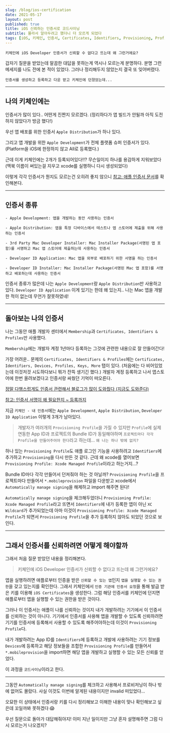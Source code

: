 ```yaml
---
slug: /blog/ios-certification
date: 2021-05-17
layout: post
published: true
title: iOS 신뢰하는 인증서로 코드사이닝
subtitle: 몰라서 알아두려고 했더니 더 모르게 되었다
tags: [iOS, 키체인, 인증서, Certificates, Identifiers, Provisioning, Profile]
---
```


`키체인에 iOS Developer 인증서가 신뢰할 수 없다고 뜨는데 왜 그런거에요?`

갑자기 질문을 받았는데 말끔한 대답을 못하는게 역시나 모르는게 분명하다.
분명 그런 메세지를 나도 전에 본 적이 있었다. 그러나 정리해두지 않았는지 결국 또 잊어버렸다.

`인증서를 생성하고 등록하고 다운 받고 키체인에 던졌었는데...`

---

## 나의 키체인에는

인증서가 많이 있다.. 어떤게 진짠지 모르겠다. (정리하다가 앱 빌드가 안될까 아직 도전하지 않았다가 방금 했다!)

우선 앱 배포를 위한 인증서 `Apple Distribution`가 하나 있다.

그리고 앱 개발을 위한 `Apple Development`가 전체 플랫폼 슈퍼 인증서가 있다. (Platform을 iOS에 한정하지 않고 All로 등록했다.)

근데 이게 키체인에는 2개가 등록되어있다!!? 무슨일이지 하나를 용감하게 지워보았다 (맥북 이름이 써있는걸 지우고 xcode를 실행하니 다시 생성되었다)

이렇게 각각 인증서가 뭔지도 모르는건 오히려 좋지 않으니 [참고: 애플 인증서 문서](https://help.apple.com/xcode/mac/current/#/dev97211aeac)를 확인해본다.

---

## 인증서 종류

```
- Apple Development: 앱을 개발하는 동안 사용하는 인증서

- Apple Distribution: 앱을 특정 디바이스에서 테스트나 앱 스토어에 제출을 위해 사용하는 인증서

- 3rd Party Mac Developer Installer: Mac Installer Package(서명된 앱 포함)를 서명하고 Mac 앱 스토어에 제출하는데 사용하는 인증서

- Developer ID Application: Mac 앱을 외부로 배포하기 위한 서명을 하는 인증서

- Developer ID Installer: Mac Installer Package(서명된 Mac 앱 포함)를 서명하고 배포하는데 사용하는 인증서
```

인증서 종류가 많은데 나는 `Apple Development`랑 `Apple Distribution`만 사용하고 있다.
`Developer ID Application` 이게 있기는 한데 왜 있는지.. 나는 Mac 앱을 개발한 적이 없는데 무언가 잘못하였네!

---

## 돌아보는 나의 인증서

나는 그동안 애플 개발자 센터에서 `Membership`과 `Certificates, Identifiers & Profiles`만 사용했다.

`Membership`에는 개발자 계정 1년마다 등록하는 그것에 관련한 내용으로 잘 안들어간다!

가장 어려운.. 문제의 `Certificates, Identifiers & Profiles`에는 `Certificates, Identifiers, Devices, Profiles, Keys, More` 탭이 있다.
(처음에는 다 비어있었는데 이것저것 시도하다보니 뭐가 잔뜩 생기긴 했다.)
개발자 계정 등록하고 나서 앱스토어에 한번 올려보겠다고 인증서랑 싸웠던 기억이 떠오른다.

[정말 다행스럽게도 인증서 관련해서 블로그가 많이 도와줬다 (지금도 도와준다)](https://dev-yakuza.posstree.com/ko/react-native/ios-certification/)

[참고: 인증서 서명이 왜 필요한지 ~ 등록까지](https://medium.com/jinshine-%EA%B8%B0%EC%88%A0-%EB%B8%94%EB%A1%9C%EA%B7%B8/%EC%BD%94%EB%93%9C%EC%82%AC%EC%9D%B4%EB%8B%9D-%EC%9D%B8%EC%A6%9D%EC%84%9C-%ED%94%84%EB%A1%9C%EB%B9%84%EC%A0%80%EB%8B%9D-%ED%94%84%EB%A1%9C%ED%8C%8C%EC%9D%BC%EC%9D%B4%EB%9E%80-2bd2c652d00f)

지금 `키체인 - 내 인증서`에는 `Apple Development`, `Apple Distribution`, `Developer ID Application` 이렇게 3개가 남아있다.

> 개발자가 여러개의 `Provisioning Profile`을 가질 수 있지만 `Profile`에 실제 연동한 App ID과 프로젝트의 Bundle ID가 동일해야하며 `프로젝트마다 각각 Profile을 만들어주어야 한다`라고 하는데... `왜 나는 하나 밖에 없지?`

하나 있는 `Provisioning Profile`도 애플 로그인 기능을 사용하려고 `Identifiers`에 추가하고 `Provisioning`을 다시 만든 것 같다. 근데 왜 xcode를 열어보면 `Provisioning Profile: Xcode Managed Profile`이라고 하는거지...?

Bundle ID마다 각각 만들어서 던져줘야 하는 것 아닐까?
`Provisioning Profile`을 프로젝트마다 만들어서 `*.mobileprovision` 파일을 다운받고 xcode에서 `Automatically manage signing`을 해제하고 import 해주면 된다!

`Automatically manage signing`을 체크해두었더니 `Provisioning Profile: Xcode Managed Profile`라고 뜨면서 `Identifiers`에 내가 등록한 앱이 아닌 `XC Wildcard`가 추가되었는데 아마 이것이 `Provisioning Profile: Xcode Managed Profile`가 되면서 `Provisioning Profile`을 추가 등록하지 않아도 되었던 것으로 보인다.

---

## 그래서 인증서를 신뢰하려면 어떻게 해야할까

그래서 처음 질문 받았던 내용을 정리해본다.

> 키체인에 iOS Developer 인증서가 신뢰할 수 없다고 뜨는데 왜 그런거에요?

앱을 실행하려면 애플로부터 인증을 받은 `신뢰할 수 있는 앱`인지 `앱을 실행할 수 있는 권한`을 갖고 있는지를 확인한다.
그래서 키체인에서 `인증 기관에 인증서 요청`을 통해 발급 받은 키를 이용해 `iOS Certificates`을 생성한다.
그럼 해당 인증서를 키체인에 던지면 애플로부터 앱을 실행할 수 있는 권한을 받은 것이다.

그러나 이 인증서는 애플이 나를 신뢰하는 것이지 내가 개발하려는 기기에서 이 인증서를 신뢰하는 것이 아니다.
기기에서 인증서를 사용해 앱을 개발할 수 있도록 신뢰하려면 기기를 인증서에 등록해서 사용할 수 있도록 해주어야하는데 이것이 `Provisioning Profile`다.

내가 개발하려는 App ID를 `Identifiers`에 등록하고 개발에 사용하려는 기기 정보를 `Devices`에 등록하고 해당 정보들을 조합한 `Provisioning Profile`를 만들어서 `*.mobileprovision`을 import하면 해당 앱을 개발하고 실행할 수 있는 모든 신뢰를 얻었다.

이 과정을 `코드사이닝`이라고 한다.

---

그동안 `Automatically manage signing`를 체크하고 사용해서 프로비저닝이 하나 밖에 없어도 몰랐다.
사실 이것도 이번에 알게된 내용이지만 invalid 떠있었다...

오묘한 이 상태에서 인증서랑 키를 다시 정리해보고 이해한 내용이 맞나 확인해보고 싶은데 꼬일까봐 못하겠다 😱

우선 질문으로 돌아가 대답해줘야지! 이미 지난 일이지만 그냥 혼자 설명해주면 그럼 다시 모르는거 나오겠지?
